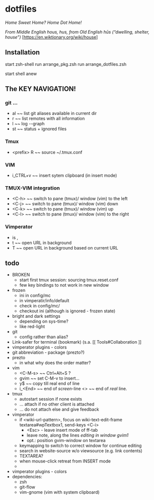 # dotfiles
*Home Sweet Home?*
*Home Dot Home!*

*From Middle English hous, hus, from Old English hūs (“dwelling, shelter, house”)* [https://en.wiktionary.org/wiki/house]

## Installation
start zsh-shell
run arrange_pkg.zsh
run arrange_dotfiles.zsh

start shell anew

## The KEY NAVIGATION!
### git ...
* al ~~ list git aliases available in current dir
* r ~~ list remotes with all information
* l ~~ log --graph
* st ~~ status + ignored files
### Tmux
* \<prefix\> R ~~ source ~/.tmux.conf

### VIM
* i_CTRL+v ~~ insert sytem clipboard (in insert mode)

### TMUX-VIM integration
* \<C-h\> ~~ switch to pane (tmux)/ window (vim) to the left
* \<C-j\> ~~ switch to pane (tmux)/ window (vim) down
* \<C-k\> ~~ switch to pane (tmux)/ window (vim) up
* \<C-l\> ~~ switch to pane (tmux)/ window (vim) to the right

### Vimperator
* <leader> is ,
* <leader> t ~~ open URL in background
* <leader> T ~~ open URL in background based on current URL

## todo
* BROKEN
  * start first tmux session: sourcing tmux.reset.conf
  * few key bindings to not work in new window
* frozen
  * ini in config/mc
  * in vimperatir/info/default
  * check in config/mc/
  * checkout ini (although is ignored - frozen state)
* bright and dark settings
  * depending on sys-time?
  * like red-light
* git
  * config rather than alias?
* Link-safer for terminal (bookmark) (s.a. [[ Tools#Collaboration ]]
* vimperator plugins - colors
* git abbreviation - package (prezto?)
* prezto
  * in what why does the order matter?
* vim
  * \<C-M-s\> ~~ Ctrl+Alt+S ?
  * gvim ~~ set C-M-v to insert...
  * y$ ~~ copy till real end of line
  * i\_\<End\> ~~ end of *screen*-line <> <End> ~~ end of *real* line.
* tmux
  * autostart session if none exists
  * ... attach if no other client is attached
  * ... do not attach else and give feedback
* vimperator
  * if \<wiki-url-pattern\>, focus on wiki-text-edit-frame textarea#wpTextbox1, send-keys \<C-i\>
    *  \<Esc\> - leave insert mode of ff-tab
    *  leave note, along the lines *editing in window gvim1*
    * opt.: position gvim-window on textarea
  *  keymapping to switch to correct window for continue editing
  *  search in website-source w/o viewsource (e.g. link contents)
  *  TEXTAREA?
  *  when mouse-click retreat from INSERT mode
  * 
*  vimperator plugins - colors
* dependencies:
  * zsh
  * git-flow
  * vim-gnome (vim with system clipboard)
